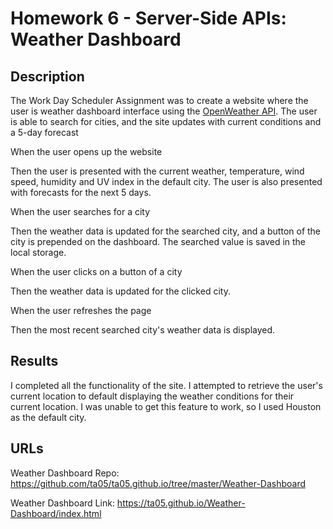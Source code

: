 # Homework 6 - Server-Side APIs: Weather Dashboard

## Description

The Work Day Scheduler Assignment was to create a website where the user is weather dashboard interface using the [OpenWeather API](https://openweathermap.org/api). The user is able to search for cities, and the site updates with current conditions and a 5-day forecast

When the user opens up the website

Then the user is presented with the current weather, temperature, wind speed, humidity and UV index in the default city. The user is also presented with forecasts for the next 5 days.

When the user searches for a city

Then the weather data is updated for the searched city, and a button of the city is prepended on the dashboard. The searched value is saved in the local storage.

When the user clicks on a button of a city

Then the weather data is updated for the clicked city.

When the user refreshes the page

Then the most recent searched city's weather data is displayed.

## Results

I completed all the functionality of the site. I attempted to retrieve the user's current location to default displaying the weather conditions for their current location. I was unable to get this feature to work, so I used Houston as the default city.

## URLs

Weather Dashboard Repo: https://github.com/ta05/ta05.github.io/tree/master/Weather-Dashboard

Weather Dashboard Link: https://ta05.github.io/Weather-Dashboard/index.html
